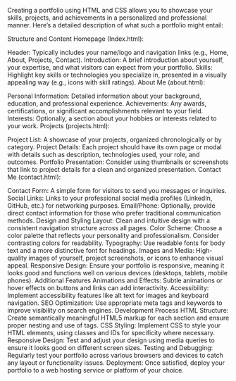 Creating a portfolio using HTML and CSS allows you to showcase your skills, projects, and achievements in a personalized and professional manner. Here’s a detailed description of what such a portfolio might entail:

Structure and Content
Homepage (Index.html):

Header: Typically includes your name/logo and navigation links (e.g., Home, About, Projects, Contact).
Introduction: A brief introduction about yourself, your expertise, and what visitors can expect from your portfolio.
Skills: Highlight key skills or technologies you specialize in, presented in a visually appealing way (e.g., icons with skill ratings).
About Me (about.html):

Personal Information: Detailed information about your background, education, and professional experience.
Achievements: Any awards, certifications, or significant accomplishments relevant to your field.
Interests: Optionally, a section about your hobbies or interests related to your work.
Projects (projects.html):

Project List: A showcase of your projects, organized chronologically or by category.
Project Details: Each project should have its own page or modal with details such as description, technologies used, your role, and outcomes.
Portfolio Presentation: Consider using thumbnails or screenshots that link to project details for a clean and organized presentation.
Contact Me (contact.html):

Contact Form: A simple form for visitors to send you messages or inquiries.
Social Links: Links to your professional social media profiles (LinkedIn, GitHub, etc.) for networking purposes.
Email/Phone: Optionally, provide direct contact information for those who prefer traditional communication methods.
Design and Styling
Layout: Clean and intuitive design with a consistent navigation structure across all pages.
Color Scheme: Choose a color palette that reflects your personality and professionalism. Consider contrasting colors for readability.
Typography: Use readable fonts for body text and a more distinctive font for headings.
Images and Media: High-quality images of yourself, project screenshots, or icons to enhance visual appeal.
Responsive Design: Ensure your portfolio is responsive, meaning it looks good and functions well on various devices (desktops, tablets, mobile phones).
Additional Features
Animations and Effects: Subtle animations or hover effects on buttons and links can add interactivity.
Accessibility: Implement accessibility features like alt text for images and keyboard navigation.
SEO Optimization: Use appropriate meta tags and keywords to improve visibility on search engines.
Development Process
HTML Structure: Create semantically meaningful HTML5 markup for each section and ensure proper nesting and use of tags.
CSS Styling: Implement CSS to style your HTML elements, using classes and IDs for specificity where necessary.
Responsive Design: Test and adjust your design using media queries to ensure it looks good on different screen sizes.
Testing and Debugging: Regularly test your portfolio across various browsers and devices to catch any layout or functionality issues.
Deployment: Once satisfied, deploy your portfolio to a web hosting service or platform of your choice.
